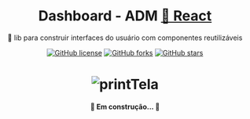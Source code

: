 <h1 align="center">
    Dashboard - ADM
    <a href="https://pt-br.reactjs.org/">🔗 React</a>
</h1>
<p align="center">🚀 lib para construir interfaces do usuário com componentes reutilizáveis</p>

<div align="center">
    <a href="https://github.com/DiegoVaz/dashboard"><img alt="GitHub license" src="https://img.shields.io/github/license/DiegoVaz/dashboard"></a>
    <a href="https://github.com/DiegoVaz/dashboard/network"><img alt="GitHub forks" src="https://img.shields.io/github/forks/DiegoVaz/dashboard"></a>
    <a href="https://github.com/DiegoVaz/dashboard/stargazers"><img alt="GitHub stars" src="https://img.shields.io/github/stars/DiegoVaz/dashboard"></a>
</div>
<h1 align="center">
  <img alt="printTela" title="#Dashboard - ADM" src="./banner.png" />
</h1>
<h4 align="center"> 
	🚧 Em construção...  🚧
</h4>
